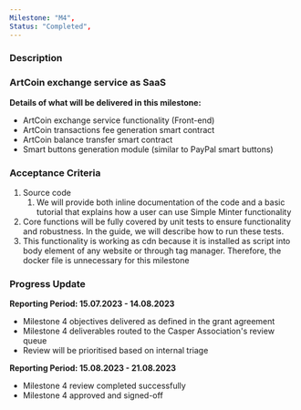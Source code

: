 ```yaml
---
Milestone: "M4",
Status: "Completed",
---
```

<!--lang:en--> 
### Description
### ArtCoin exchange service as SaaS

**Details of what will be delivered in this milestone:**
- ArtCoin exchange service functionality (Front-end)
- ArtCoin transactions fee generation smart contract
- ArtCoin balance transfer smart contract
- Smart buttons generation module (similar to PayPal smart buttons)


### Acceptance Criteria

1. Source code
   1. We will provide both inline documentation of the code and a basic tutorial that explains how a user can use Simple Minter functionality 
2. Core functions will be fully covered by unit tests to ensure functionality and robustness. In the guide, we will describe how to run these tests. 
3. This functionality is working as cdn because it is installed as script into body element of any website or through tag manager. Therefore, the docker file is unnecessary for this milestone 
   
### Progress Update

**Reporting Period: 15.07.2023 - 14.08.2023**
- Milestone 4 objectives delivered as defined in the grant agreement
- Milestone 4 deliverables routed to the Casper Association's review queue
- Review will be prioritised based on internal triage

**Reporting Period: 15.08.2023 - 21.08.2023**
- Milestone 4 review completed successfully
- Milestone 4 approved and signed-off 